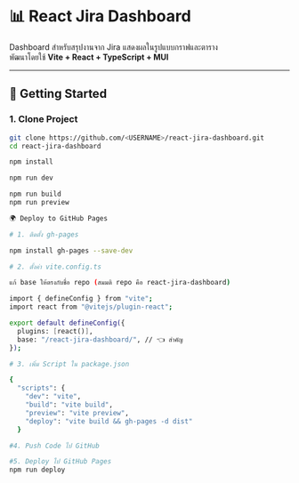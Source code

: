 # 📊 React Jira Dashboard

Dashboard สำหรับสรุปงานจาก Jira แสดงผลในรูปแบบกราฟและตาราง  
พัฒนาโดยใช้ **Vite + React + TypeScript + MUI**  

---

## 🚀 Getting Started

### 1. Clone Project
```bash
git clone https://github.com/<USERNAME>/react-jira-dashboard.git
cd react-jira-dashboard

npm install

npm run dev

npm run build
npm run preview

🌍 Deploy to GitHub Pages

# 1. ติดตั้ง gh-pages

npm install gh-pages --save-dev

# 2. ตั้งค่า vite.config.ts

แก้ base ให้ตรงกับชื่อ repo (สมมติ repo คือ react-jira-dashboard)

import { defineConfig } from "vite";
import react from "@vitejs/plugin-react";

export default defineConfig({
  plugins: [react()],
  base: "/react-jira-dashboard/", // 👈 สำคัญ
});

# 3. เพิ่ม Script ใน package.json

{
  "scripts": {
    "dev": "vite",
    "build": "vite build",
    "preview": "vite preview",
    "deploy": "vite build && gh-pages -d dist"
  }

#4. Push Code ไป GitHub

#5. Deploy ไป GitHub Pages
npm run deploy
